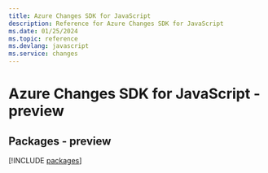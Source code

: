 ```yaml
---
title: Azure Changes SDK for JavaScript
description: Reference for Azure Changes SDK for JavaScript
ms.date: 01/25/2024
ms.topic: reference
ms.devlang: javascript
ms.service: changes
---
```

# Azure Changes SDK for JavaScript - preview
## Packages - preview
[!INCLUDE [packages](changes-index.md)]